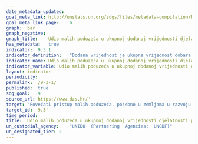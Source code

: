 ```yaml
---	
date_metadata_updated:	
goal_meta_link:	http://unstats.un.org/sdgs/files/metadata-compilation/Metadata-Goal-9.pdf'
goal_meta_link_page:	6
graph:	bar
graph_negative:	
graph_title:	Udio malih poduzeća u ukupnoj dodanoj vrijednosti djelatnosti prerađivačke industrije
has_metadata:	true
indicator:	9.3.1
indicator_definition:	"Dodana vrijednost je ukupna vrijednost dobara i usluga proizvedenih u danom referentnom razdoblju. Pokazatelj se izračunava tako da se dodana vrijednost malih poduzeća  (prema definiciji) podijeli s ukupnom dodanom vrijednošću i pomnoži sa 100."
indicator_name:	Udio malih poduzeća u ukupnoj dodanoj vrijednosti djelatnosti prerađivačke  industrije
indicator_variable:	Udio malih poduzeća u ukupnoj dodanoj vrijednosti djelatnosti prerađivačke industrije
layout:	indicator
periodicity:	
permalink:	/9-3-1/
published:	true  
sdg_goal:	9
source_url:	https://www.dzs.hr/'
target:	"Povećati pristup malih poduzeća, posebno u zemljama u razvoju financijskim uslugama i povoljnim kreditima kako bi se  omogućila njihova integracija i pristup tržištu "
target_id:	9.3'
time_period:	
title:	Udio malih poduzeća u ukupnoj dodanoj vrijednosti djelatnosti prerađivačke industrije
un_custodial_agency:	"UNIDO  (Partnering  Agencies:  UNCDF)"
un_designated_tier:	2
---	
```

